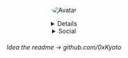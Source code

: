 <p align="center">
  <a>
<img src="https://cdn.discordapp.com/avatars/498036626249744384/31d19df4df62e6486779b287f398b1b8.png" alt="Avatar" style="border-radius: 90%;">

<details style='text-align: center;' align='center'>
  <summary> Info </summary>
    <p style="text-align: center;"align="center">------------------------------------------------------------</p>
  <p style="text-align: center;"align="center">I'm: 14</p></a>
  <p style="text-align: center;"align="center"></p>I live in: Czech Republic</a>
  <p style="text-align: center;"align="center">Doing mostly school</p></a>
  <p style="text-align: center;"align="center">------------------------------------------------------------</p>
</details>

<details style='text-align: center;' align='center'>
  <summary>Social</summary>
  <a href="https://twitter.com/Duchy_12"><p style="text-align: center;">Twitter</p></a>
  <a href="https://discord.com/users/498036626249744384"><p style="text-align: center;">Discord</p></a>
</details>

<h6 style='text-align: center;' align='center'> Idea the readme -> github.com/0xKyoto </h6>